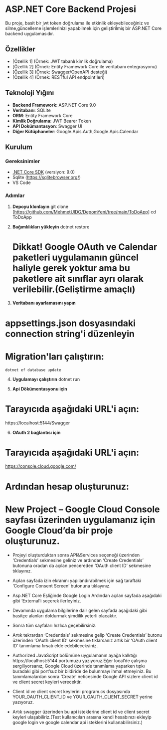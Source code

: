 # ASP.NET Core Backend Projesi

Bu proje, basit bir jwt token doğrulama ile etkinlik ekleyebileceğiniz ve silme,güncelleme işlemlerinizi yapabilmek için geliştirilmiş bir ASP.NET Core backend uygulamasıdır.

## Özellikler

- [Özellik 1] (Örnek: JWT tabanlı kimlik doğrulama)
- [Özellik 2] (Örnek: Entity Framework Core ile veritabanı entegrasyonu)
- [Özellik 3] (Örnek: Swagger/OpenAPI desteği)
- [Özellik 4] (Örnek: RESTful API endpoint'leri)


## Teknoloji Yığını

- **Backend Framework**: ASP.NET Core 9.0
- **Veritabanı**: SQLite
- **ORM**: Entity Framework Core
- **Kimlik Doğrulama**: JWT Bearer Token
- **API Dokümantasyon**: Swagger UI
- **Diğer Kütüphaneler**: Google.Apis.Auth,Google.Apis.Calendar

## Kurulum

### Gereksinimler

- [.NET Core SDK](https://dotnet.microsoft.com/download) (versiyon: 9.0)
- Sqlite (https://sqlitebrowser.org/)
-  VS Code

### Adımlar

1. **Depoyu klonlayın** 
     git clone [https://github.com/MehmetUlDG/DepomYeni/tree/main/ToDoApp]
     cd ToDoApp
2. **Bağımlılıkları yükleyin** 
     dotnet restore
     # Dikkat! Google OAuth ve Calendar paketleri uygulamanın güncel haliyle gerek yoktur ama bu paketlere ait sınıflar ayrı olarak verilebilir.(Geliştirme amaçlı)  

 3. **Veritabanı ayarlamasını yapın**
  # appsettings.json dosyasındaki connection string'i düzenleyin
  # Migration'ları çalıştırın:
    dotnet ef database update

 4. **Uygulamayı çalıştırın**
      dotnet run   

 5. **Api Dökümentasyonu için**
 # Tarayıcıda aşağıdaki URL'i açın:
  https://localhost:5144/Swagger

6. **OAuth 2 bağlantısı için**
  # Tarayıcıda aşağıdaki URL'i açın:
  https://console.cloud.google.com/

# Ardından hesap oluşturunuz:
# New Project – Google Cloud Console sayfası üzerinden uygulamanız için Google Cloud’da bir proje oluşturunuz.
- Projeyi oluşturduktan sonra API&Services seçeneği üzerinden ‘Credentials’ sekmesine geliniz ve ardından ‘Create Credentials’ butonuna oradan da açılan pencereden ‘OAuth client ID’ sekmesine tıklayınız.

- Açılan sayfada izin ekranını yapılandırabilmek için sağ taraftaki ‘Configure Consent Screen’ butonuna tıklayınız.

- Asp.NET Core  Eşliğinde Google Login Ardından açılan sayfada aşağıdaki gibi ‘External’i seçerek ilerleyiniz.

- Devamında uygulama bilgilerine dair gelen sayfada aşağıdaki gibi basitçe alanları doldurmak şimdilik yeterli olacaktır.

- Sonra tüm sayfaları hızlıca geçebilirsiniz.

- Artık tekrardan ‘Credentials’ sekmesine gelip ‘Create Credentials’ butonu üzerinden ‘OAuth client ID’ sekmesine tıklarsanız artık bir ‘OAuth client ID’ tanımlama fırsatı elde edebileceksiniz.

- Authorized JavaScript bölümüne uygulamanın ayağa kalktığı https://localhost:5144 portumuzu yazıyoruz.Eğer local’de çalışma sergiliyorsanız, Google Cloud üzerinde tanımlama yaparken tıpkı buradaki gibi port’suz bir bildiride de bulunmayı ihmal etmeyiniz. Bu tanımlamalardan sonra ‘Create’ neticesinde Google API sizlere client id ve client secret keyleri verecektir.

- Client id ve client secret keylerini program.cs dosyasında YOUR_OAUTH_CLIENT_ID ve YOUR_OAUTH_CLIENT_SECRET yerine yazıyoruz.

- Artık swagger üzerinden bu api isteklerine client id ve client secret keyleri ulaşabiliriz.(Test kullanıcıları arasına kendi hesabınızı ekleyip google login ve google calendar api isteklerini kullanabilirsiniz.)

